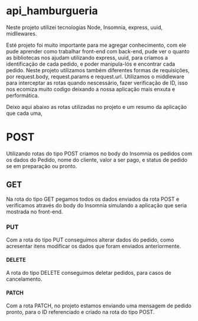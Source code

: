 # api_hamburgueria
Neste projeto utilizei tecnologias  Node,  Insomnia, express, uuid, midllewares.

Esté projeto foi muito importante para me agregar conhecimento, com ele pude aprender como 
trabalhar front-end  com back-end, pude ver o quanto as bibliotecas nos ajudam utilizando express,
uuid, para criamos a identificação de cada pedido, e poder manipula-lós e encontrar cada pedido.
Neste projeto utilizamos também diferentes formas de requisições, por request.body,
request.params e request.url.
Utilizamos o middleware para interceptar as rotas quando nescessário, fazer verificação de ID,
isso nos ecomiza muito codigo deixando a nossa aplicação mais enxuta e performática.

Deixo aqui abaixo as rotas utilizadas no projeto e um resumo da aplicação que cada uma,

<h1>POST</h1>

Utilizando rotas do tipo POST criamos no body do Insomnia os pedidos com os dados
do Pedido, nome do cliente, valor a ser pago, e status de pedido se em preparação
ou pronto.

<h2>GET</h2>

Na rota do tipo GET pegamos todos os dados enviados da rota POST e verificamos através 
do body do Insomnia simulando a aplicação que seria mostrada no front-end.

<h3>PUT</h3>
Com a rota do tipo PUT conseguimos alterar dados do pedido, como acresentar itens modificar 
os dados que foram enviados anteriormente.

<h4>DELETE</h4>
A rota do tipo DELETE conseguimos deletar pedidos, para casos de cancelamento.

<h4>PATCH</h4>

Com a rota PATCH, no projeto estamos enviando uma mensagem de pedido pronto, para o ID referenciado e criado 
na rota do tipo POST.
